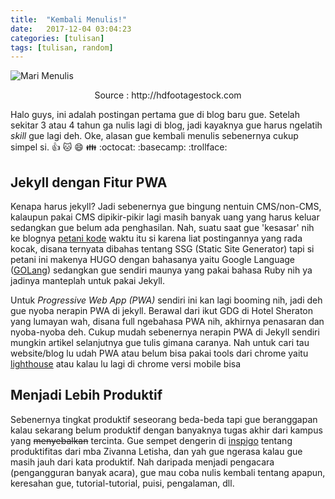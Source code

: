 ```yaml
---
title:  "Kembali Menulis!"
date:   2017-12-04 03:04:23
categories: [tulisan]
tags: [tulisan, random]
---
```


![Mari Menulis](https://ak9.picdn.net/shutterstock/videos/14941816/thumb/1.jpg)
<center>Source : http://hdfootagestock.com</center>


Halo guys, ini adalah postingan pertama gue di blog baru gue. Setelah sekitar 3 atau 4 tahun ga nulis lagi di blog, jadi kayaknya gue harus ngelatih *skill*  gue lagi deh.
Oke, alasan gue kembali menulis sebenernya cukup simpel si. :+1: :cat: :smile: :family: :octocat: :basecamp: :trollface:

## Jekyll dengan Fitur PWA
Kenapa harus jekyll? Jadi sebenernya gue bingung nentuin CMS/non-CMS, kalaupun pakai CMS dipikir-pikir lagi masih banyak uang yang harus keluar sedangkan gue belum ada penghasilan. Nah, suatu saat gue 'kesasar' nih ke blognya [petani kode](https://petanikode.com) waktu itu si karena liat postingannya yang rada kocak, disana ternyata dibahas tentang SSG (Static Site Generator) tapi si petani ini makenya HUGO dengan bahasanya yaitu Google Language ([GOLang](https://golang.org)) sedangkan gue sendiri maunya yang pakai bahasa Ruby nih ya jadinya manteplah untuk pakai Jekyll.

Untuk *Progressive Web App (PWA)* sendiri ini kan lagi booming nih, jadi deh gue nyoba nerapin PWA di jekyll. Berawal dari ikut GDG di Hotel Sheraton yang lumayan wah, disana full ngebahasa PWA nih, akhirnya penasaran dan nyoba-nyoba deh. Cukup mudah sebenernya nerapin PWA di Jekyll sendiri mungkin artikel selanjutnya gue tulis gimana caranya. Nah untuk cari tau website/blog lu udah PWA atau belum bisa pakai tools dari chrome yaitu [lighthouse](https://chrome.google.com/webstore/detail/lighthouse/blipmdconlkpinefehnmjammfjpmpbjk) atau kalau lu lagi di chrome versi mobile bisa


## Menjadi Lebih Produktif
Sebenernya tingkat produktif seseorang beda-beda tapi gue beranggapan kalau sekarang belum produktif dengan banyaknya tugas akhir dari kampus yang ~~menyebalkan~~ tercinta. Gue sempet dengerin di [inspigo](https://inspigo.id/) tentang produktifitas dari mba Zivanna Letisha, dan yah gue ngerasa kalau gue masih jauh dari kata produktif. Nah daripada menjadi pengacara (pengangguran banyak acara), gue mau coba nulis kembali tentang apapun, keresahan gue, tutorial-tutorial, puisi, pengalaman, dll.
